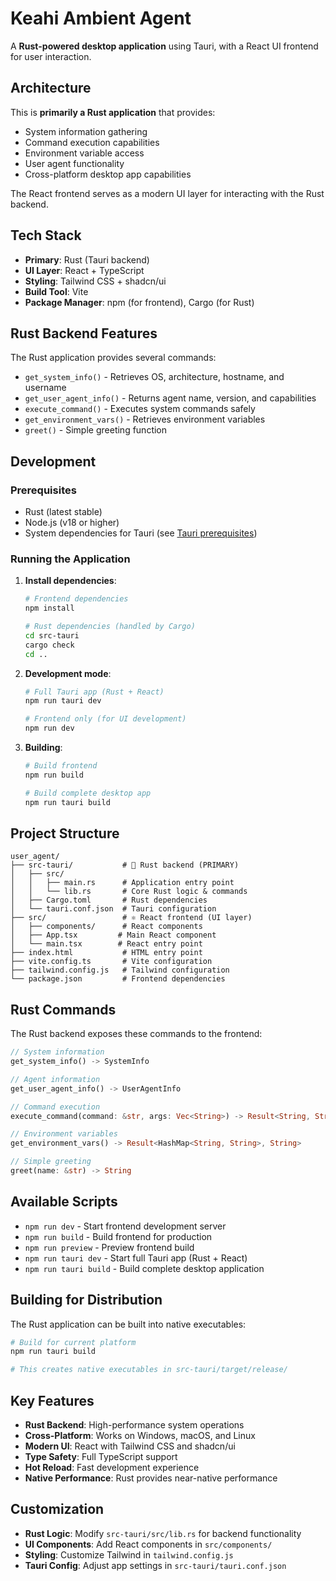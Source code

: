 # Keahi Ambient Agent

A **Rust-powered desktop application** using Tauri, with a React UI frontend for user interaction.

## Architecture

This is **primarily a Rust application** that provides:
- System information gathering
- Command execution capabilities
- Environment variable access
- User agent functionality
- Cross-platform desktop app capabilities

The React frontend serves as a modern UI layer for interacting with the Rust backend.

## Tech Stack

- **Primary**: Rust (Tauri backend)
- **UI Layer**: React + TypeScript
- **Styling**: Tailwind CSS + shadcn/ui
- **Build Tool**: Vite
- **Package Manager**: npm (for frontend), Cargo (for Rust)

## Rust Backend Features

The Rust application provides several commands:

- `get_system_info()` - Retrieves OS, architecture, hostname, and username
- `get_user_agent_info()` - Returns agent name, version, and capabilities
- `execute_command()` - Executes system commands safely
- `get_environment_vars()` - Retrieves environment variables
- `greet()` - Simple greeting function

## Development

### Prerequisites

- Rust (latest stable)
- Node.js (v18 or higher)
- System dependencies for Tauri (see [Tauri prerequisites](https://tauri.app/v1/guides/getting-started/prerequisites))

### Running the Application

1. **Install dependencies**:
   ```bash
   # Frontend dependencies
   npm install
   
   # Rust dependencies (handled by Cargo)
   cd src-tauri
   cargo check
   cd ..
   ```

2. **Development mode**:
   ```bash
   # Full Tauri app (Rust + React)
   npm run tauri dev
   
   # Frontend only (for UI development)
   npm run dev
   ```

3. **Building**:
   ```bash
   # Build frontend
   npm run build
   
   # Build complete desktop app
   npm run tauri build
   ```

## Project Structure

```
user_agent/
├── src-tauri/           # 🦀 Rust backend (PRIMARY)
│   ├── src/
│   │   ├── main.rs      # Application entry point
│   │   └── lib.rs       # Core Rust logic & commands
│   ├── Cargo.toml       # Rust dependencies
│   └── tauri.conf.json  # Tauri configuration
├── src/                 # ⚛️ React frontend (UI layer)
│   ├── components/      # React components
│   ├── App.tsx         # Main React component
│   └── main.tsx        # React entry point
├── index.html           # HTML entry point
├── vite.config.ts       # Vite configuration
├── tailwind.config.js   # Tailwind configuration
└── package.json         # Frontend dependencies
```

## Rust Commands

The Rust backend exposes these commands to the frontend:

```rust
// System information
get_system_info() -> SystemInfo

// Agent information  
get_user_agent_info() -> UserAgentInfo

// Command execution
execute_command(command: &str, args: Vec<String>) -> Result<String, String>

// Environment variables
get_environment_vars() -> Result<HashMap<String, String>, String>

// Simple greeting
greet(name: &str) -> String
```

## Available Scripts

- `npm run dev` - Start frontend development server
- `npm run build` - Build frontend for production
- `npm run preview` - Preview frontend build
- `npm run tauri dev` - Start full Tauri app (Rust + React)
- `npm run tauri build` - Build complete desktop application

## Building for Distribution

The Rust application can be built into native executables:

```bash
# Build for current platform
npm run tauri build

# This creates native executables in src-tauri/target/release/
```

## Key Features

- **Rust Backend**: High-performance system operations
- **Cross-Platform**: Works on Windows, macOS, and Linux
- **Modern UI**: React with Tailwind CSS and shadcn/ui
- **Type Safety**: Full TypeScript support
- **Hot Reload**: Fast development experience
- **Native Performance**: Rust provides near-native performance

## Customization

- **Rust Logic**: Modify `src-tauri/src/lib.rs` for backend functionality
- **UI Components**: Add React components in `src/components/`
- **Styling**: Customize Tailwind in `tailwind.config.js`
- **Tauri Config**: Adjust app settings in `src-tauri/tauri.conf.json`

